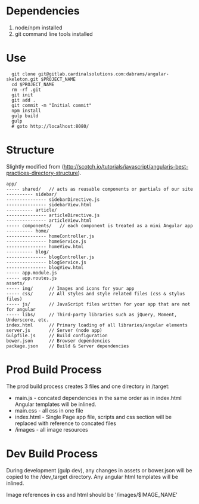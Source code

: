 Dependencies
============
 1. node/npm installed
 2. git command line tools installed

Use
===
```
  git clone git@gitlab.cardinalsolutions.com:dabrams/angular-skeleton.git $PROJECT_NAME
  cd $PROJECT_NAME
  rm -rf .git
  git init
  git add .
  git commit -m "Initial commit"
  npm install
  gulp build
  gulp
  # goto http://localhost:8080/
```

Structure
=========

Slightly modified from (http://scotch.io/tutorials/javascript/angularjs-best-practices-directory-structure).

    app/
    ----- shared/   // acts as reusable components or partials of our site
    ---------- sidebar/
    --------------- sidebarDirective.js
    --------------- sidebarView.html
    ---------- article/
    --------------- articleDirective.js
    --------------- articleView.html
    ----- components/   // each component is treated as a mini Angular app
    ---------- home/
    --------------- homeController.js
    --------------- homeService.js
    --------------- homeView.html
    ---------- blog/
    --------------- blogController.js
    --------------- blogService.js
    --------------- blogView.html
    ----- app.module.js
    ----- app.routes.js
    assets/
    ----- img/      // Images and icons for your app
    ----- css/      // All styles and style related files (css & stylus files)
    ----- js/       // JavaScript files written for your app that are not for angular
    ----- libs/     // Third-party libraries such as jQuery, Moment, Underscore, etc.
    index.html      // Primary loading of all libraries/angular elements
    server.js       // Server (node app)
    Gulpfile.js     // Build configuration
    bower.json      // Browser dependencies
    package.json    // Build & Server dependencies

Prod Build Process
==================

The prod build process creates 3 files and one directory in /target:
 - main.js - concated dependencies in the same order as in index.html Angular templates will be inlined.
 - main.css - all css in one file
 - index.html - Single Page app file, scripts and css section will be replaced with reference to concated files
 - /images - all image resources

Dev Build Process
=================

During development (gulp dev), any changes in assets or bower.json will be copied to the /dev_target directory. Any angular html templates will be inlined.

Image references in css and html should be '/images/$IMAGE_NAME'

